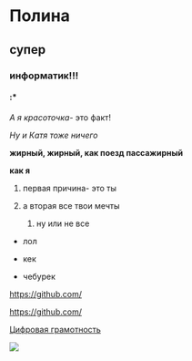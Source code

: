 # Полина
## супер
### информатик!!!
#### :*

*А я красоточка*- это факт!

_Ну и Катя тоже ничего_

**жирный, жирный, как поезд пассажирный**

__как я__

1. первая причина- это ты

2. а вторая все твои мечты
    1. ну или не все
    
* лол  
+ кек  
- чебурек

https://github.com/

<https://github.com/>

[Цифровая грамотность](https://github.com/ "что-то очень странное. учат включать компьютеры")

![](http://s1.womanjournal.ru/sites/default/files/imagecache/body-590x/article/106763/images/kotiki_vsegda_schastlivy_.jpeg)



